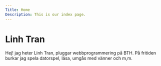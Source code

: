 ```yaml
---
Title: Home
Description: This is our index page.
---
```


Linh Tran
==========================

Hej! jag heter Linh Tran, pluggar webbprogrammering på BTH. På fritiden burkar jag spela datorspel, läsa, umgås med vänner och m,m. 
